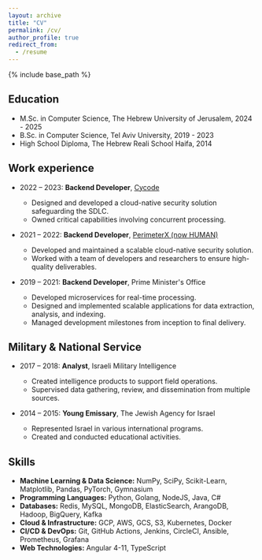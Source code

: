 ```yaml
---
layout: archive
title: "CV"
permalink: /cv/
author_profile: true
redirect_from:
  - /resume
---
```


{% include base_path %}


  
## Education
* M.Sc. in Computer Science, The Hebrew University of Jerusalem, 2024 - 2025
* B.Sc. in Computer Science, Tel Aviv University, 2019 - 2023
* High School Diploma, The Hebrew Reali School Haifa, 2014

## Work experience
* 2022 – 2023: **Backend Developer**, [Cycode](https://cycode.com/)
  * Designed and developed a cloud-native security solution safeguarding the SDLC.
  * Owned critical capabilities involving concurrent processing.

* 2021 – 2022: **Backend Developer**, [PerimeterX (now HUMAN)](https://www.humansecurity.com/)
  * Developed and maintained a scalable cloud-native security solution.
  * Worked with a team of developers and researchers to ensure high-quality deliverables.

* 2019 – 2021: **Backend Developer**, Prime Minister's Office  
  * Developed microservices for real-time processing.
  * Designed and implemented scalable applications for data extraction, analysis, and indexing.
  * Managed development milestones from inception to final delivery.

## Military & National Service
* 2017 – 2018: **Analyst**, Israeli Military Intelligence  
  * Created intelligence products to support field operations.
  * Supervised data gathering, review, and dissemination from multiple sources.

* 2014 – 2015: **Young Emissary**, The Jewish Agency for Israel  
  * Represented Israel in various international programs.
  * Created and conducted educational activities.

## Skills
* **Machine Learning & Data Science:** NumPy, SciPy, Scikit-Learn, Matplotlib, Pandas, PyTorch, Gymnasium
* **Programming Languages:** Python, Golang, NodeJS, Java, C#
* **Databases:** Redis, MySQL, MongoDB, ElasticSearch, ArangoDB, Hadoop, BigQuery, Kafka
* **Cloud & Infrastructure:** GCP, AWS, GCS, S3, Kubernetes, Docker
* **CI/CD & DevOps:** Git, GitHub Actions, Jenkins, CircleCI, Ansible, Prometheus, Grafana
* **Web Technologies:** Angular 4-11, TypeScript


